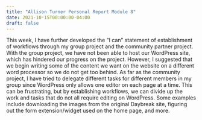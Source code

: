 ```yaml
---
title: "Allison Turner Personal Report Module 8"
date: 2021-10-15T00:00:00-04:00
draft: false
---
```


This week, I have further developed the “I can” statement of establishment of workflows through my group project and the community partner project. With the group project, we have not been able to host our WordPress site, which has hindered our progress on the project. However, I suggested that we begin writing some of the content we want on the website on a different word processor so we do not get too behind. As far as the community project, I have tried to delegate different tasks for different members in my group since WordPress only allows one editor on each page at a time. This can be frustrating, but by establishing workflows, we can divide up the work and tasks that do not all require editing on WordPress. Some examples include downloading the images from the original Daybreak site, figuring out the form extension/widget used on the home page, and more. 
